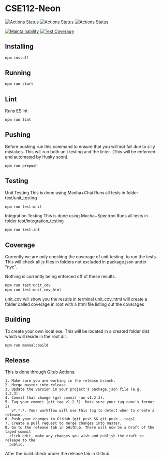 # CSE112-Neon
[![Actions Status](https://github.com/cse112-sp20/CSE112-Neon/workflows/unit/badge.svg)](https://github.com/cse112-sp20/CSE112-Neon/actions) [![Actions Status](https://github.com/cse112-sp20/CSE112-Neon/workflows/integration/badge.svg)](https://github.com/cse112-sp20/CSE112-Neon/actions) [![Actions Status](https://github.com/cse112-sp20/CSE112-Neon/workflows/Build/badge.svg)](https://github.com/cse112-sp20/CSE112-Neon/actions)

[![Maintainability](https://api.codeclimate.com/v1/badges/241caa7b9153e0b64ffd/maintainability)](https://codeclimate.com/github/cse112-sp20/CSE112-Neon/maintainability) [![Test Coverage](https://api.codeclimate.com/v1/badges/241caa7b9153e0b64ffd/test_coverage)](https://codeclimate.com/github/cse112-sp20/CSE112-Neon/test_coverage)

## Installing
```bash
npm install
```

## Running 
```bash
npm run start
```

## Lint
  Runs ESlint
```bash
npm run lint
```

## Pushing
Before pushing run this command to ensure that you will not
fail due to silly mistakes. This will run both unit testing
and the linter. (This will be enforced and automated by Husky soon).
```bash
npm run prepush
```

## Testing
Unit Testing
  This is done using Mocha+Chai
  Runs all tests in folder test/unit_testing
  ```bash
  npm run test:unit
  ```

Integration Testing
  This is done using Mocha+Spectron
  Runs all tests in folder test/integration_testing
  ```bash
  npm run test:int
  ```

## Coverage
  Currently we are only checking the coverage of unit testing.
  to run the tests. This will check all js files in folders
  not excluded in package.json under "nyc". 
  
  Nothing is currently being enforced off of these results.
  
  ```bash
  npm run test:unit_cov
  npm run test:unit_cov_html
  ```
  
  unit_cov will show you the resutls in terminal
  unit_cov_html will create a folder called coverage in root with
    a html file listing out the coverages 
  
	
## Building
  To create your own local exe. This will be located
  in a created folder dist which will reside in the
  root dir.
  
  ```bash
  npm run manual:build
  ```


## Release
  This is done through Gitub Actions.
  
    1. Make sure you are working in the release branch.
    2. Merge master into release.
    3. Update the version in your project's package.json file (e.g. 1.2.3).
    4. Commit that change (git commit -am v1.2.3).
    5. Tag your commit (git tag v1.2.3). Make sure your tag name's format is
       v*.*.*. Your workflow will use this tag to detect when to create a release.
    6. Push your changes to GitHub (git push && git push --tags).
    7. Create a pull request to merge changes into master.
    8. Go to the release tab in GHithub. There will now be a Draft of the taged commit
      click edit, make any changes you wish and publish the draft to release to the
      public.
    
  After the build check under the release tab in Github.
